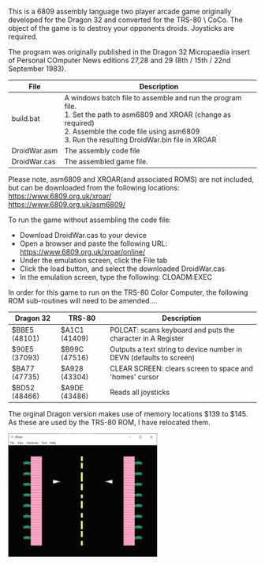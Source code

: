 This is a 6809 assembly language two player arcade game originally developed for the Dragon 32 and converted for the TRS-80 \ CoCo.  The object of the game is to destroy your opponents droids.  Joysticks are required.

The program was originally published in the Dragon 32 Micropaedia insert of Personal COmputer News editions 27,28 and 29 (8th / 15th / 22nd September 1983).

| File | Description |
| --- | --- |
| build.bat |  A windows batch file to assemble and run the program file.<br> 1.  Set the path to asm6809 and XROAR (change as required) <br>  2.  Assemble the code file using asm6809 <br> 3.  Run the resulting DroidWar.bin file in XROAR |
| DroidWar.asm | The assembly code file |
| DroidWar.cas | The assembled game file. |

Please note, asm6809 and XROAR(and associated ROMS) are not included, but can be downloaded from the following locations: 
https://www.6809.org.uk/xroar/ <br> https://www.6809.org.uk/asm6809/

To run the game without assembling the code file:
+ Download DroidWar.cas to your device
+ Open a browser and paste the following URL:  https://www.6809.org.uk/xroar/online/
+ Under the emulation screen, click the File tab
+ Click the load button, and select the downloaded DroidWar.cas
+ In the emulation screen, type the following: CLOADM:EXEC   <press enter>
                
In order for this game to run on the TRS-80 Color Computer, the following ROM sub-routines will need to be amended....

| Dragon 32 | TRS-80 | Description |
| --- | --- | --- |
| $BBE5 (48101) | $A1C1 (41409) | POLCAT: scans keyboard and puts the character in A Register  |
| $90E5 (37093) | $B99C (47516) | Outputs a text string to device number in DEVN (defaults to screen) | 
| $BA77 (47735) | $A928 (43304) | CLEAR SCREEN: clears screen to space and 'homes' cursor |
| $BD52 (48466) | $A9DE (43486) | Reads all joysticks |

The orginal Dragon version makes use of memory locations $139 to $145.  As these are used by the TRS-80 ROM, I have relocated them. 

<img src='./DroidWar.jpg' width=60%>
